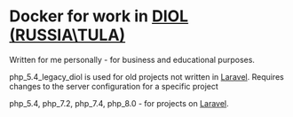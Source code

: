 <h1>Docker for work in <a href="https://www.diol-it.ru/">DIOL (RUSSIA\TULA)</a></h1>

<p>Written for me personally - for business and educational purposes.</p>

<p>php_5.4_legacy_diol is used for old projects not written in <a href="https://laravel.com/">Laravel</a>. Requires changes to the server configuration for a specific project</p>

<p>php_5.4, php_7.2, php_7.4, php_8.0 - for projects on <a href="https://laravel.com/">Laravel</a>.</p>
